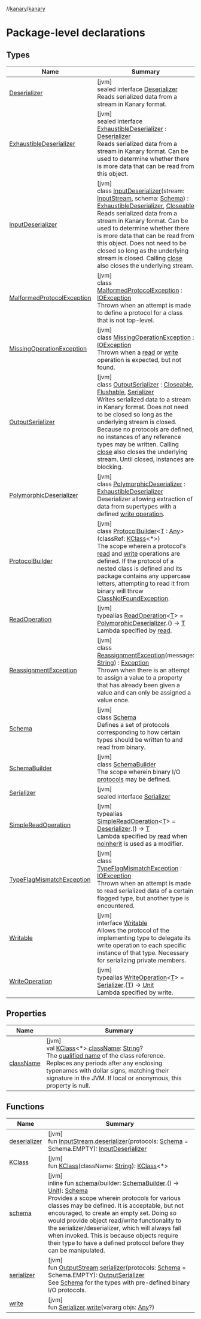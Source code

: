 //[kanary](../../index.md)/[kanary](index.md)

# Package-level declarations

## Types

| Name | Summary |
|---|---|
| [Deserializer](-deserializer/index.md) | [jvm]<br>sealed interface [Deserializer](-deserializer/index.md)<br>Reads serialized data from a stream in Kanary format. |
| [ExhaustibleDeserializer](-exhaustible-deserializer/index.md) | [jvm]<br>sealed interface [ExhaustibleDeserializer](-exhaustible-deserializer/index.md) : [Deserializer](-deserializer/index.md)<br>Reads serialized data from a stream in Kanary format. Can be used to determine whether there is more data that can be read from this object. |
| [InputDeserializer](-input-deserializer/index.md) | [jvm]<br>class [InputDeserializer](-input-deserializer/index.md)(stream: [InputStream](https://docs.oracle.com/javase/8/docs/api/java/io/InputStream.html), schema: [Schema](-schema/index.md)) : [ExhaustibleDeserializer](-exhaustible-deserializer/index.md), [Closeable](https://docs.oracle.com/javase/8/docs/api/java/io/Closeable.html)<br>Reads serialized data from a stream in Kanary format. Can be used to determine whether there is more data that can be read from this object. Does not need to be closed so long as the underlying stream is closed. Calling [close](-input-deserializer/close.md) also closes the underlying stream. |
| [MalformedProtocolException](-malformed-protocol-exception/index.md) | [jvm]<br>class [MalformedProtocolException](-malformed-protocol-exception/index.md) : [IOException](https://docs.oracle.com/javase/8/docs/api/java/io/IOException.html)<br>Thrown when an attempt is made to define a protocol for a class that is not top-level. |
| [MissingOperationException](-missing-operation-exception/index.md) | [jvm]<br>class [MissingOperationException](-missing-operation-exception/index.md) : [IOException](https://docs.oracle.com/javase/8/docs/api/java/io/IOException.html)<br>Thrown when a [read](-protocol-builder/read.md) or [write](-protocol-builder/write.md) operation is expected, but not found. |
| [OutputSerializer](-output-serializer/index.md) | [jvm]<br>class [OutputSerializer](-output-serializer/index.md) : [Closeable](https://docs.oracle.com/javase/8/docs/api/java/io/Closeable.html), [Flushable](https://docs.oracle.com/javase/8/docs/api/java/io/Flushable.html), [Serializer](-serializer/index.md)<br>Writes serialized data to a stream in Kanary format. Does not need to be closed so long as the underlying stream is closed. Because no protocols are defined, no instances of any reference types may be written. Calling [close](-output-serializer/close.md) also closes the underlying stream. Until closed, instances are blocking. |
| [PolymorphicDeserializer](-polymorphic-deserializer/index.md) | [jvm]<br>class [PolymorphicDeserializer](-polymorphic-deserializer/index.md) : [ExhaustibleDeserializer](-exhaustible-deserializer/index.md)<br>Deserializer allowing extraction of data from supertypes with a defined [write operation](-protocol-builder/write.md). |
| [ProtocolBuilder](-protocol-builder/index.md) | [jvm]<br>class [ProtocolBuilder](-protocol-builder/index.md)&lt;[T](-protocol-builder/index.md) : [Any](https://kotlinlang.org/api/latest/jvm/stdlib/kotlin/-any/index.html)&gt;(classRef: [KClass](https://kotlinlang.org/api/latest/jvm/stdlib/kotlin.reflect/-k-class/index.html)&lt;*&gt;)<br>The scope wherein a protocol's [read](-protocol-builder/read.md) and [write](-protocol-builder/write.md) operations are defined. If the protocol of a nested class is defined and its package contains any uppercase letters, attempting to read it from binary will throw [ClassNotFoundException](https://docs.oracle.com/javase/8/docs/api/java/lang/ClassNotFoundException.html). |
| [ReadOperation](-read-operation/index.md) | [jvm]<br>typealias [ReadOperation](-read-operation/index.md)&lt;[T](-read-operation/index.md)&gt; = [PolymorphicDeserializer](-polymorphic-deserializer/index.md).() -&gt; [T](-read-operation/index.md)<br>Lambda specified by [read](-protocol-builder/read.md). |
| [ReassignmentException](-reassignment-exception/index.md) | [jvm]<br>class [ReassignmentException](-reassignment-exception/index.md)(message: [String](https://kotlinlang.org/api/latest/jvm/stdlib/kotlin/-string/index.html)) : [Exception](https://docs.oracle.com/javase/8/docs/api/java/lang/Exception.html)<br>Thrown when there is an attempt to assign a value to a property that has already been given a value and can only be assigned a value once. |
| [Schema](-schema/index.md) | [jvm]<br>class [Schema](-schema/index.md)<br>Defines a set of protocols corresponding to how certain types should be written to and read from binary. |
| [SchemaBuilder](-schema-builder/index.md) | [jvm]<br>class [SchemaBuilder](-schema-builder/index.md)<br>The scope wherein binary I/O [protocols](-schema-builder/define.md) may be defined. |
| [Serializer](-serializer/index.md) | [jvm]<br>sealed interface [Serializer](-serializer/index.md) |
| [SimpleReadOperation](-simple-read-operation/index.md) | [jvm]<br>typealias [SimpleReadOperation](-simple-read-operation/index.md)&lt;[T](-simple-read-operation/index.md)&gt; = [Deserializer](-deserializer/index.md).() -&gt; [T](-simple-read-operation/index.md)<br>Lambda specified by [read](-protocol-builder/read.md) when [noinherit](-protocol-builder/noinherit.md) is used as a modifier. |
| [TypeFlagMismatchException](-type-flag-mismatch-exception/index.md) | [jvm]<br>class [TypeFlagMismatchException](-type-flag-mismatch-exception/index.md) : [IOException](https://docs.oracle.com/javase/8/docs/api/java/io/IOException.html)<br>Thrown when an attempt is made to read serialized data of a certain flagged type, but another type is encountered. |
| [Writable](-writable/index.md) | [jvm]<br>interface [Writable](-writable/index.md)<br>Allows the protocol of the implementing type to delegate its write operation to each specific instance of that type. Necessary for serializing private members. |
| [WriteOperation](-write-operation/index.md) | [jvm]<br>typealias [WriteOperation](-write-operation/index.md)&lt;[T](-write-operation/index.md)&gt; = [Serializer](-serializer/index.md).([T](-write-operation/index.md)) -&gt; [Unit](https://kotlinlang.org/api/latest/jvm/stdlib/kotlin/-unit/index.html)<br>Lambda specified by write. |

## Properties

| Name | Summary |
|---|---|
| [className](class-name.md) | [jvm]<br>val [KClass](https://kotlinlang.org/api/latest/jvm/stdlib/kotlin.reflect/-k-class/index.html)&lt;*&gt;.[className](class-name.md): [String](https://kotlinlang.org/api/latest/jvm/stdlib/kotlin/-string/index.html)?<br>The [qualified name](https://kotlinlang.org/api/latest/jvm/stdlib/kotlin.reflect/-k-class/qualified-name.html) of the class reference. Replaces any periods after any enclosing typenames with dollar signs, matching their signature in the JVM. If local or anonymous, this property is null. |

## Functions

| Name | Summary |
|---|---|
| [deserializer](deserializer.md) | [jvm]<br>fun [InputStream](https://docs.oracle.com/javase/8/docs/api/java/io/InputStream.html).[deserializer](deserializer.md)(protocols: [Schema](-schema/index.md) = Schema.EMPTY): [InputDeserializer](-input-deserializer/index.md) |
| [KClass](-k-class.md) | [jvm]<br>fun [KClass](-k-class.md)(className: [String](https://kotlinlang.org/api/latest/jvm/stdlib/kotlin/-string/index.html)): [KClass](https://kotlinlang.org/api/latest/jvm/stdlib/kotlin.reflect/-k-class/index.html)&lt;*&gt; |
| [schema](schema.md) | [jvm]<br>inline fun [schema](schema.md)(builder: [SchemaBuilder](-schema-builder/index.md).() -&gt; [Unit](https://kotlinlang.org/api/latest/jvm/stdlib/kotlin/-unit/index.html)): [Schema](-schema/index.md)<br>Provides a scope wherein protocols for various classes may be defined. It is acceptable, but not encouraged, to create an empty set. Doing so would provide object read/write functionality to the serializer/deserializer, which will always fail when invoked. This is because objects require their type to have a defined protocol before they can be manipulated. |
| [serializer](serializer.md) | [jvm]<br>fun [OutputStream](https://docs.oracle.com/javase/8/docs/api/java/io/OutputStream.html).[serializer](serializer.md)(protocols: [Schema](-schema/index.md) = Schema.EMPTY): [OutputSerializer](-output-serializer/index.md)<br>See [Schema](-schema/index.md) for the types with pre-defined binary I/O protocols. |
| [write](write.md) | [jvm]<br>fun [Serializer](-serializer/index.md).[write](write.md)(vararg objs: [Any](https://kotlinlang.org/api/latest/jvm/stdlib/kotlin/-any/index.html)?) |
